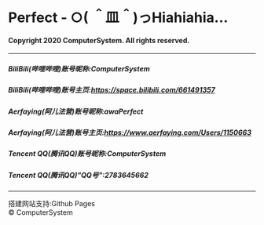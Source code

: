 # Perfect - ○( ＾皿＾)っHiahiahia…  
#### Copyright 2020 ComputerSystem. All rights reserved.  
---  
##### BiliBili(哔哩哔哩)账号昵称:ComputerSystem  
##### BiliBili(哔哩哔哩)账号主页:<https://space.bilibili.com/661491357>  
##### Aerfaying(阿儿法营)账号昵称:awaPerfect  
##### Aerfaying(阿儿法营)账号主页:<https://www.aerfaying.com/Users/1150663>  
##### Tencent QQ(腾讯QQ)账号昵称:ComputerSystem  
##### Tencent QQ(腾讯QQ)"QQ号":2783645662  
---  
搭建网站支持:Github Pages  
© ComputerSystem  

